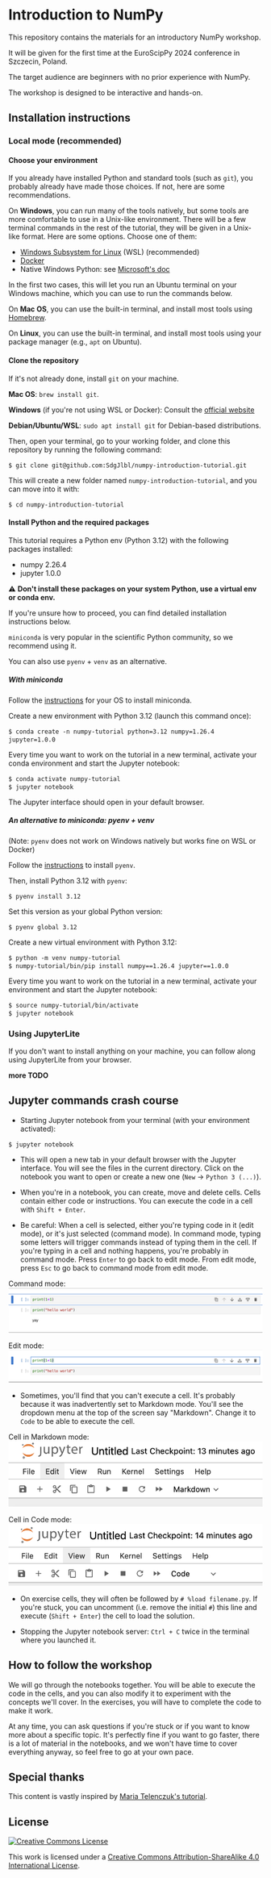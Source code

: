 # Introduction to NumPy

This repository contains the materials for an introductory NumPy workshop.

It will be given for the first time at the EuroScipPy 2024 conference in Szczecin, Poland.

The target audience are beginners with no prior experience with NumPy.

The workshop is designed to be interactive and hands-on.

## Installation instructions

### Local mode (recommended)

#### Choose your environment

If you already have installed Python and standard tools (such as `git`), you probably
already have made those choices. If not, here are some recommendations.

On **Windows**, you can run many of the tools natively, but some tools are more
comfortable to use in a Unix-like environment. There will be a few terminal
commands in the rest of the tutorial, they will be given in a Unix-like format.
Here are some options. Choose one of them:
- [Windows Subsystem for Linux](https://learn.microsoft.com/en-us/windows/wsl/install)
  (WSL) (recommended)
- [Docker](https://docs.docker.com/desktop/install/windows-install/)
- Native Windows Python: see
  [Microsoft's doc](https://learn.microsoft.com/en-us/windows/python/beginners)

In the first two cases, this will let you run an Ubuntu terminal on your Windows
machine, which you can use to run the commands below.

On **Mac OS**, you can use the built-in terminal, and install most tools
using [Homebrew](https://brew.sh/).

On **Linux**, you can use the built-in terminal, and install most tools
using your package manager (e.g., `apt` on Ubuntu).

#### Clone the repository

If it's not already done, install `git` on your machine.

**Mac OS**: `brew install git`.

**Windows** (if you're not using WSL or Docker): Consult the [official website](https://git-scm.com/download/win)

**Debian/Ubuntu/WSL**: `sudo apt install git` for Debian-based distributions.

Then, open your terminal, go to your working folder, and clone this repository by running the following command:

```console
$ git clone git@github.com:SdgJlbl/numpy-introduction-tutorial.git
```

This will create a new folder named `numpy-introduction-tutorial`, and you can move into it with:

```console
$ cd numpy-introduction-tutorial
```

#### Install Python and the required packages

This tutorial requires a Python env (Python 3.12) with the following packages installed:
- numpy 2.26.4
- jupyter 1.0.0

⚠️ **Don't install these packages on your system Python, use a virtual env or conda env.**

If you're unsure how to proceed, you can find detailed installation instructions below.

`miniconda` is very popular in the scientific Python community, so we recommend using it.

You can also use `pyenv` + `venv` as an alternative.

##### With miniconda

Follow the
[instructions](https://docs.anaconda.com/miniconda/miniconda-install/) for your
OS to install miniconda.

Create a new environment with Python 3.12 (launch this command once):

```console
$ conda create -n numpy-tutorial python=3.12 numpy=1.26.4 jupyter=1.0.0
```

Every time you want to work on the tutorial in a new terminal, activate your
conda environment and start the Jupyter notebook:

```console
$ conda activate numpy-tutorial
$ jupyter notebook
```

The Jupyter interface should open in your default browser.


##### An alternative to miniconda: pyenv + venv

(Note: `pyenv` does not work on Windows natively but works fine on WSL or Docker)

Follow the
[instructions](https://github.com/pyenv/pyenv?tab=readme-ov-file#installation)
to install `pyenv`.

Then, install Python 3.12 with `pyenv`:

```console
$ pyenv install 3.12
```

Set this version as your global Python version:

```console
$ pyenv global 3.12
```

Create a new virtual environment with Python 3.12:

```console
$ python -m venv numpy-tutorial
$ numpy-tutorial/bin/pip install numpy==1.26.4 jupyter==1.0.0
```

Every time you want to work on the tutorial in a new terminal, activate your
environment and start the Jupyter notebook:

```console
$ source numpy-tutorial/bin/activate
$ jupyter notebook
```

### Using JupyterLite

If you don't want to install anything on your machine, you can follow along using JupyterLite from your browser.

**more TODO**

## Jupyter commands crash course

* Starting Jupyter notebook from your terminal (with your environment activated):
```console
$ jupyter notebook
```

* This will open a new tab in your default browser with the Jupyter interface.
  You will see the files in the current directory. Click on the notebook you
  want to open or create a new one (`New` -> `Python 3 (...)`).

* When you're in a notebook, you can create, move and delete cells. Cells
  contain either code or instructions. You can execute the code in a cell with
  `Shift + Enter`.

* Be careful: When a cell is selected, either you're typing code in it (edit
  mode), or it's just selected (command mode). In command mode, typing some
  letters will trigger commands instead of typing them in the cell. If you're
  typing in a cell and nothing happens, you're probably in command mode. Press
  `Enter` to go back to edit mode. From edit mode, press `Esc` to go back to
  command mode from edit mode.

Command mode:
![command mode](images/command_mode.png)

Edit mode:
![edit mode](images/edit_mode.png)

* Sometimes, you'll find that you can't execute a cell. It's probably because
  it was inadvertently set to Markdown mode. You'll see the dropdown menu at the
  top of the screen say "Markdown". Change it to `Code` to be able to execute the cell.

Cell in Markdown mode:
![markdown mode](images/cell_markdown.png)

Cell in Code mode:
![code mode](images/cell_code.png)

* On exercise cells, they will often be followed by `# %load filename.py`. If
  you're stuck, you can uncomment (i.e. remove the initial `#`) this line and
  execute (`Shift + Enter`) the cell to load the solution.

* Stopping the Jupyter notebook server: `Ctrl + C` twice in the terminal where you launched it.

## How to follow the workshop

We will go through the notebooks together. You will be able to execute the code
in the cells, and you can also modify it to experiment with the concepts we'll
cover. In the exercises, you will have to complete the code to make it work.

At any time, you can ask questions if you're stuck or if you want to know more
about a specific topic.
It's perfectly fine if you want to go faster, there is a lot of material in
the notebooks, and we won't have time to cover everything anyway, so feel free
to go at your own pace.

## Special thanks

This content is vastly inspired by [Maria Telenczuk's tutorial](https://github.com/maikia/numpy-demo?).

## License

<a rel="license" href="http://creativecommons.org/licenses/by-sa/4.0/"><img alt="Creative Commons License" style="border-width:0" src="https://i.creativecommons.org/l/by-sa/4.0/80x15.png" /></a><br />

This work is licensed under a [Creative Commons Attribution-ShareAlike 4.0 International License](http://creativecommons.org/licenses/by-sa/4.0/).
